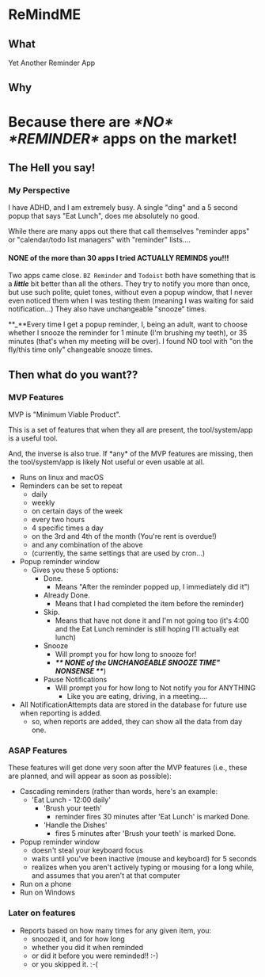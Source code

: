 # ReMindME

## What

Yet Another Reminder App

## Why

# Because there are **_\*NO\*_** **_\*REMINDER\*_** apps on the market!

## The Hell you say!

### My Perspective

I have ADHD, and I am extremely busy.  A single "ding" and a 5 second popup that says "Eat Lunch", does me absolutely no good.

While there are many apps out there that call themselves "reminder apps" or "calendar/todo list managers" with "reminder" lists....

#### NONE of the more than 30 apps I tried ACTUALLY REMINDS you!!!

Two apps came close.  `BZ Reminder` and `Todoist` both have something that is a **_little_** bit better than all the others.  They try to notify you more than once, but use such polite, quiet tones, without even a popup window, that I never even noticed them when I was testing them (meaning I was waiting for said notification...)  They also have unchangeable "snooze" times.

**_\*\*Every time I get a popup reminder, I, being an adult, want to choose whether I snooze the reminder for 1 minute (I'm brushing my teeth), or 35 minutes (that's when my meeting will be over).  I found NO tool with "on the fly/this time only" changeable snooze times.

## Then what do you want??

### MVP Features

MVP is "Minimum Viable Product".

This is a set of features that when they all  are present, the tool/system/app is a useful tool.

And, the inverse is also true.  If \*any\* of the MVP features are missing, then the tool/system/app is likely Not useful or even usable at all.


* Runs on linux and macOS
* Reminders can be set to repeat
  * daily
  * weekly
  * on certain days of the week
  * every two hours
  * 4 specific times a day
  * on the 3rd and 4th of the month (You're rent is overdue!)
  * and any combination of the above
  * (currently, the same settings that are used by cron...)
* Popup reminder window
  * Gives you these 5 options:
    * Done.
      * Means "After the reminder popped up, I immediately did it")
    * Already Done.
      * Means that I had completed the item before the reminder)
    * Skip.
      * Means that have not done it and I'm not going too (it's 4:00 and the Eat Lunch reminder is still hoping I'll actually eat lunch)
    * Snooze
      * Will prompt you for how long to snooze for!
      * **_\*\* NONE of the UNCHANGEABLE SNOOZE TIME" NONSENSE \*\*_**)
    * Pause Notifications
      * Will prompt you for how long to Not notify you for ANYTHING
        * Like you are eating, driving, in a meeting....
* All NotificationAttempts data are stored in the database for future use when reporting is added.
  * so, when reports are added, they can show all the data from day one.

### ASAP Features

These features will get done very soon after the MVP features (i.e., these are planned, and will appear as soon as possible):

* Cascading reminders (rather than words, here's an example:
  * 'Eat Lunch - 12:00 daily'
    * 'Brush your teeth'
      * reminder fires 30 minutes after 'Eat Lunch' is marked Done.
    * 'Handle the Dishes' 
      * fires 5 minutes after 'Brush your teeth' is marked Done.
* Popup reminder window
  * doesn't steal your keyboard focus
  * waits until you've been inactive (mouse and keyboard) for 5 seconds
  * realizes when you aren't actively typing or mousing for a long while, and assumes that you aren't at that computer
* Run on a phone
* Run on Windows

### Later on features
* Reports based on how many times for any given item, you:
  * snoozed it, and for how long
  * whether you did it when reminded
  * or did it before you were reminded!! :-)
  * or you skipped it. :-(

